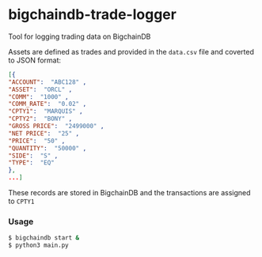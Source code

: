 # bigchaindb-trade-logger

Tool for logging trading data on BigchainDB

Assets are defined as trades and provided in the `data.csv` file and coverted to JSON format:
```json
[{
"ACCOUNT":  "ABC128" ,
"ASSET":  "ORCL" ,
"COMM":  "1000" ,
"COMM_RATE":  "0.02" ,
"CPTY1":  "MARQUIS" ,
"CPTY2":  "BONY" ,
"GROSS PRICE":  "2499000" ,
"NET PRICE":  "25" ,
"PRICE":  "50" ,
"QUANTITY":  "50000" ,
"SIDE":  "S" ,
"TYPE":  "EQ"
},
...]
```

These records are stored in BigchainDB and the transactions are assigned to `CPTY1`

### Usage

```bash
$ bigchaindb start &
$ python3 main.py 
```

